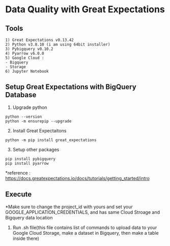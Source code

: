 # Data Quality with Great Expectations

## Tools
```
1) Great Expectations v0.13.42
2) Python v3.8.10 (i am using 64bit installer)
3) Pybigquery v0.10.2
4) Pyarrow v6.0.0
5) Google Cloud :
- Bigquery
- Storage
6) Jupyter Notebook
```
## Setup Great Expectations with BigQuery Database
1) Upgrade python
```
python --version
python -m ensurepip --upgrade
```
2) Install Great Expectaitons
```
python -m pip install great_expectations
```
3) Setup other packages
```
pip install pybigquery
pip install pyarrow
```
*reference : https://docs.greatexpectations.io/docs/tutorials/getting_started/intro
## Execute
*Make sure to change the project_id with yours and set your GOOGLE_APPLICATION_CREDENTIALS, and has same Cloud Stroage and Bigquery data location
1) Run .sh file(this file contains list of commands to upload data to your Google Cloud Storage, make a dataset in Bigquery, then make a table inside there)
